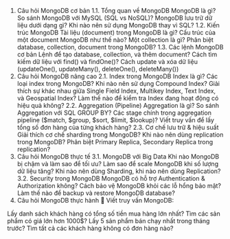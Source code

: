 1. Câu hỏi MongoDB cơ bản
1.1. Tổng quan về MongoDB
MongoDB là gì?
So sánh MongoDB với MySQL (SQL vs NoSQL)?
MongoDB lưu trữ dữ liệu dưới dạng gì?
Khi nào nên sử dụng MongoDB thay vì SQL?
1.2. Kiến trúc MongoDB
Tài liệu (document) trong MongoDB là gì?
Cấu trúc của một document MongoDB như thế nào?
Một collection là gì?
Phân biệt database, collection, document trong MongoDB?
1.3. Các lệnh MongoDB cơ bản
Lệnh để tạo database, collection, và thêm document?
Cách tìm kiếm dữ liệu với find() và findOne()?
Cách update và xóa dữ liệu (updateOne(), updateMany(), deleteOne(), deleteMany())
2. Câu hỏi MongoDB nâng cao
2.1. Index trong MongoDB
Index là gì? Các loại index trong MongoDB?
Khi nào nên sử dụng Compound Index?
Giải thích sự khác nhau giữa Single Field Index, Multikey Index, Text Index, và Geospatial Index?
Làm thế nào để kiểm tra Index đang hoạt động có hiệu quả không?
2.2. Aggregation (Pipeline)
Aggregation là gì? So sánh Aggregation với SQL GROUP BY?
Các stage chính trong aggregation pipeline ($match, $group, $sort, $limit, $lookup)?
Viết truy vấn để lấy tổng số đơn hàng của từng khách hàng?
2.3. Cơ chế lưu trữ & hiệu suất
Giải thích cơ chế sharding trong MongoDB?
Khi nào nên dùng replication trong MongoDB?
Phân biệt Primary Replica, Secondary Replica trong replication?
3. Câu hỏi MongoDB thực tế
3.1. MongoDB với Big Data
Khi nào MongoDB bị chậm và làm sao để tối ưu?
Làm sao để scale MongoDB khi số lượng dữ liệu tăng?
Khi nào nên dùng Sharding, khi nào nên dùng Replication?
3.2. Security trong MongoDB
MongoDB có hỗ trợ Authentication & Authorization không?
Cách bảo vệ MongoDB khỏi các lỗ hổng bảo mật?
Làm thế nào để backup và restore MongoDB database?
4. Câu hỏi MongoDB thực hành
📌 Viết truy vấn MongoDB:

Lấy danh sách khách hàng có tổng số tiền mua hàng lớn nhất?
Tìm các sản phẩm có giá lớn hơn 1000$?
Lấy 5 sản phẩm bán chạy nhất trong tháng trước?
Tìm tất cả các khách hàng không có đơn hàng nào?